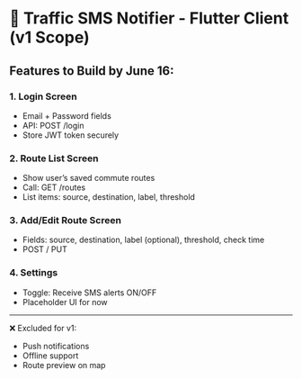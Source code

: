 # 🚦 Traffic SMS Notifier - Flutter Client (v1 Scope)

## Features to Build by June 16:

### 1. Login Screen
- Email + Password fields
- API: POST /login
- Store JWT token securely

### 2. Route List Screen
- Show user’s saved commute routes
- Call: GET /routes
- List items: source, destination, label, threshold

### 3. Add/Edit Route Screen
- Fields: source, destination, label (optional), threshold, check time
- POST / PUT

### 4. Settings
- Toggle: Receive SMS alerts ON/OFF
- Placeholder UI for now

---

❌ Excluded for v1:
- Push notifications
- Offline support
- Route preview on map
